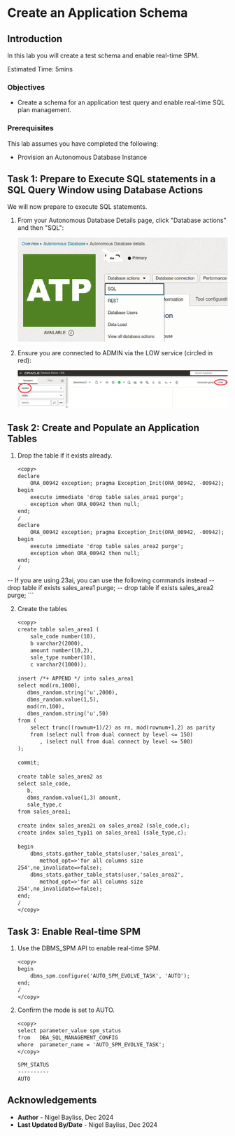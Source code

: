 # Create an Application Schema

## Introduction

In this lab you will create a test schema and enable real-time SPM.

Estimated Time: 5mins

### Objectives
- Create a schema for an application test query and enable real-time SQL plan management.

### Prerequisites
This lab assumes you have completed the following:

- Provision an Autonomous Database Instance

## Task 1: Prepare to Execute SQL statements in a SQL Query Window using Database Actions 

We will now prepare to execute SQL statements. 


1. From your Autonomous Database Details page, click "Database actions" and then "SQL":

	![Invoke SQL Query Window](./images/setup-1.png)

2. Ensure you are connected to ADMIN via the LOW service (circled in red):	

	![Check Connection Settings](./images/setup-2.png)

## Task 2: Create and Populate an Application Tables

1. Drop the table if it exists already.

    ```
	<copy>
    declare
        ORA_00942 exception; pragma Exception_Init(ORA_00942, -00942);
    begin
        execute immediate 'drop table sales_area1 purge';
        exception when ORA_00942 then null;
    end;
    /
    declare
        ORA_00942 exception; pragma Exception_Init(ORA_00942, -00942);
    begin
        execute immediate 'drop table sales_area2 purge';
        exception when ORA_00942 then null;
    end;
    /
-- If you are using 23ai, you can use the following commands instead
-- drop table if exists sales_area1 purge;
-- drop table if exists sales_area2 purge;
	</copy>
	```

2. Create the tables

    ```
	<copy>
    create table sales_area1 (
		sale_code number(10), 
		b varchar2(2000), 
		amount number(10,2), 
		sale_type number(10), 
		c varchar2(1000));

    insert /*+ APPEND */ into sales_area1
    select mod(rn,1000), 
	   dbms_random.string('u',2000), 
	   dbms_random.value(1,5), 
	   mod(rn,100),
	   dbms_random.string('u',50)
    from (
        select trunc((rownum+1)/2) as rn, mod(rownum+1,2) as parity
        from (select null from dual connect by level <= 150)
           , (select null from dual connect by level <= 500)
    );

    commit;

    create table sales_area2 as 
	select sale_code,
	   b,
	   dbms_random.value(1,3) amount,
	   sale_type,c 
	from sales_area1;

    create index sales_area2i on sales_area2 (sale_code,c);
    create index sales_typ1i on sales_area1 (sale_type,c);

    begin
        dbms_stats.gather_table_stats(user,'sales_area1',
		   method_opt=>'for all columns size 254',no_invalidate=>false);
		dbms_stats.gather_table_stats(user,'sales_area2',
		   method_opt=>'for all columns size 254',no_invalidate=>false);
	end;
	/
	</copy>
	```

## Task 3: Enable Real-time SPM

1. Use the DBMS_SPM API to enable real-time SPM.

    ```
	<copy>
    begin
        dbms_spm.configure('AUTO_SPM_EVOLVE_TASK', 'AUTO');
    end;
    /
	</copy>
	```

2. Confirm the mode is set to AUTO.

    ```
	<copy>
    select parameter_value spm_status
    from   DBA_SQL_MANAGEMENT_CONFIG
    where  parameter_name = 'AUTO_SPM_EVOLVE_TASK';
	</copy>
	```

    ```
    SPM_STATUS 
    ---------- 
    AUTO       
    ```

## Acknowledgements
* **Author** - Nigel Bayliss, Dec 2024
* **Last Updated By/Date** - Nigel Bayliss, Dec 2024